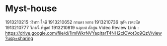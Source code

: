 # Myst-house
1913210215 วริศรา ใจดี
1913210652 กานดา หยาง
1913210736 สุภัค เวตะนัต
1913210777 วิภาณี พิบูลย์
1913210819 นฤเบศ คัลฮูน
Video Review Link : https://drive.google.com/file/d/1lmIWkrNVYaqItarT4NH2clOVot3o9QzV/view?usp=sharing
